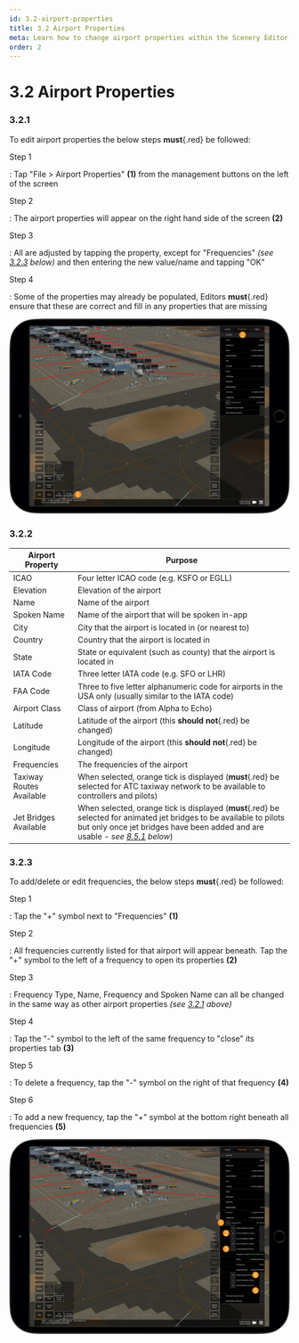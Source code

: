 ```yaml
---
id: 3.2-airport-properties
title: 3.2 Airport Properties
meta: Learn how to change airport properties within the Scenery Editor of Infinite Flight.
order: 2
---
```




# 3.2 Airport Properties



### 3.2.1

To edit airport properties the below steps **must**{.red} be followed: 



Step 1

: Tap "File > Airport Properties" **(1)** from the management buttons on the left of the screen



Step 2

: The airport properties will appear on the right hand side of the screen **(2)**



Step 3

: All are adjusted by tapping the property, except for "Frequencies" *(see [3.2.3](/guide/scenery-editor-manual/3.-getting-started/3.2-airport-properties#3.2.3) below)* and then entering the new value/name and tapping "OK"



Step 4

: Some of the properties may already be populated, Editors **must**{.red} ensure that these are correct and fill in any properties that are missing



![Image 3.2.1.1 - Airport Properties](_images/manual/frames/3.3.1.1.png)



### 3.2.2

| Airport Property         | Purpose                                                      |
| ------------------------ | ------------------------------------------------------------ |
| ICAO                     | Four letter ICAO code (e.g. KSFO or EGLL)                    |
| Elevation                | Elevation of the airport                                     |
| Name                     | Name of the airport                                          |
| Spoken Name              | Name of the airport that will be spoken in-app               |
| City                     | City that the airport is located in (or nearest to)          |
| Country                  | Country that the airport is located in                       |
| State                    | State or equivalent (such as county) that the airport is located in |
| IATA Code                | Three letter IATA code (e.g. SFO or LHR)                     |
| FAA Code                 | Three to five letter alphanumeric code for airports in the USA only (usually similar to the IATA code) |
| Airport Class            | Class of airport (from Alpha to Echo)                        |
| Latitude                 | Latitude of the airport (this **should not**{.red} be changed) |
| Longitude                | Longitude of the airport (this **should not**{.red} be changed) |
| Frequencies              | The frequencies of the airport                               |
| Taxiway Routes Available | When selected, orange tick is displayed (**must**{.red} be selected for ATC taxiway network to be available to controllers and pilots) |
| Jet Bridges Available    | When selected, orange tick is displayed (**must**{.red} be selected for animated jet bridges to be available to pilots but only once jet bridges have been added and are usable - *see [8.5.1](/guide/scenery-editor-manual/8.-airport-gate/8.5-jet-bridge-animations#8.5.1) below*) |



### 3.2.3

To add/delete or edit frequencies, the below steps **must**{.red} be followed: 



Step 1

: Tap the "+" symbol next to "Frequencies" **(1)**



Step 2

: All frequencies currently listed for that airport will appear beneath. Tap the "+" symbol to the left of a frequency to open its properties **(2)**



Step 3

: Frequency Type, Name, Frequency and Spoken Name can all be changed in the same way as other airport properties *(see [3.2.1](/guide/scenery-editor-manual/3.-getting-started/3.2-airport-properties#3.2.1) above)*



Step 4

: Tap the "-" symbol to the left of the same frequency to "close" its properties tab **(3)**



Step 5

: To delete a frequency, tap the "-" symbol on the right of that frequency **(4)**



Step 6

: To add a new frequency, tap the "+" symbol at the bottom right beneath all frequencies **(5)**



![Image 3.2.3.1 - Editing Frequencies](_images/manual/frames/3.3.3.1.png)
